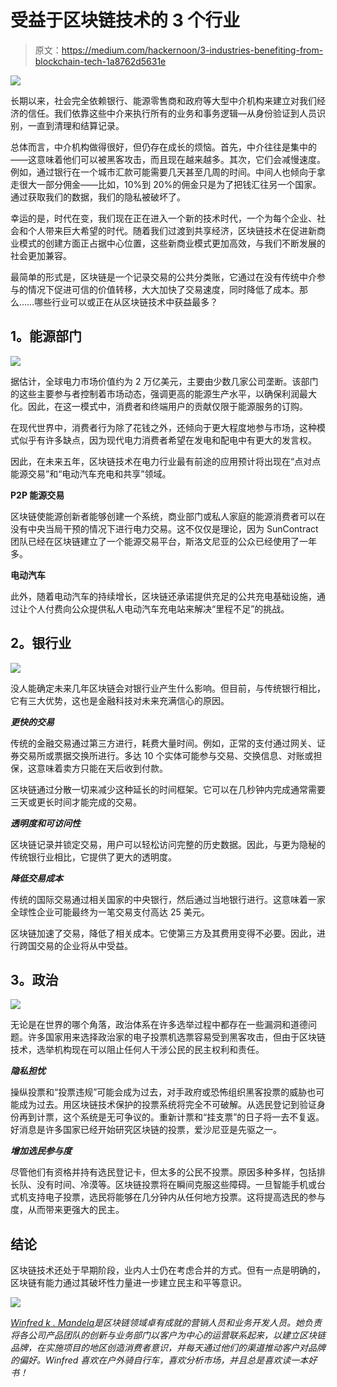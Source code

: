 # 受益于区块链技术的 3 个行业

> 原文：<https://medium.com/hackernoon/3-industries-benefiting-from-blockchain-tech-1a8762d5631e>

![](img/7cb8c8d5da927a6c69eb872fa63a938e.png)

长期以来，社会完全依赖银行、能源零售商和政府等大型中介机构来建立对我们经济的信任。我们依靠这些中介来执行所有的业务和事务逻辑—从身份验证到人员识别，一直到清理和结算记录。

总体而言，中介机构做得很好，但仍存在成长的烦恼。首先，中介往往是集中的——这意味着他们可以被黑客攻击，而且现在越来越多。其次，它们会减慢速度。例如，通过银行在一个城市汇款可能需要几天甚至几周的时间。中间人也倾向于拿走很大一部分佣金——比如，10%到 20%的佣金只是为了把钱汇往另一个国家。通过获取我们的数据，我们的隐私被破坏了。

幸运的是，时代在变，我们现在正在进入一个新的技术时代，一个为每个企业、社会和个人带来巨大希望的时代。随着我们过渡到共享经济，区块链技术在促进新商业模式的创建方面正占据中心位置，这些新商业模式更加高效，与我们不断发展的社会更加兼容。

最简单的形式是，区块链是一个记录交易的公共分类账，它通过在没有传统中介参与的情况下促进可信的价值转移，大大加快了交易速度，同时降低了成本。那么……哪些行业可以或正在从区块链技术中获益最多？

## **1。能源部门**

![](img/21c53ee2bad3ac56901a185b45d2de9f.png)

据估计，全球电力市场价值约为 2 万亿美元，主要由少数几家公司垄断。该部门的这些主要参与者控制着市场动态，强调更高的能源生产水平，以确保利润最大化。因此，在这一模式中，消费者和终端用户的贡献仅限于能源服务的订购。

在现代世界中，消费者行为除了花钱之外，还倾向于更大程度地参与市场，这种模式似乎有许多缺点，因为现代电力消费者希望在发电和配电中有更大的发言权。

因此，在未来五年，区块链技术在电力行业最有前途的应用预计将出现在“点对点能源交易”和“电动汽车充电和共享”领域。

**P2P 能源交易**

区块链使能源创新者能够创建一个系统，商业部门或私人家庭的能源消费者可以在没有中央当局干预的情况下进行电力交易。这不仅仅是理论，因为 SunContract 团队已经在区块链建立了一个能源交易平台，斯洛文尼亚的公众已经使用了一年多。

**电动汽车**

此外，随着电动汽车的持续增长，区块链还承诺提供充足的公共充电基础设施，通过让个人付费向公众提供私人电动汽车充电站来解决“里程不足”的挑战。

## **2。银行业**

![](img/f4904a28fcd1802d69b7077336ded163.png)

没人能确定未来几年区块链会对银行业产生什么影响。但目前，与传统银行相比，它有三大优势，这也是金融科技对未来充满信心的原因。

***更快的交易***

传统的金融交易通过第三方进行，耗费大量时间。例如，正常的支付通过网关、证券交易所或票据交换所进行。多达 10 个实体可能参与交易、交换信息、对账或担保，这意味着卖方只能在天后收到付款。

区块链通过分散一切来减少这种延长的时间框架。它可以在几秒钟内完成通常需要三天或更长时间才能完成的交易。

***透明度和可访问性***

区块链记录并锁定交易，用户可以轻松访问完整的历史数据。因此，与更为隐秘的传统银行业相比，它提供了更大的透明度。

***降低交易成本***

传统的国际交易通过相关国家的中央银行，然后通过当地银行进行。这意味着一家全球性企业可能最终为一笔交易支付高达 25 美元。

区块链加速了交易，降低了相关成本。它使第三方及其费用变得不必要。因此，进行跨国交易的企业将从中受益。

## **3。政治**

![](img/d94b00c8ff896ac0bf63ecc2e6d6e906.png)

无论是在世界的哪个角落，政治体系在许多选举过程中都存在一些漏洞和道德问题。许多国家用来选择政治家的电子投票机选票容易受到黑客攻击，但由于区块链技术，选举机构现在可以阻止任何人干涉公民的民主权利和责任。

***隐私担忧***

操纵投票和“投票违规”可能会成为过去，对手政府或恐怖组织黑客投票的威胁也可能成为过去。用区块链技术保护的投票系统将完全不可破解。从选民登记到验证身份再到计票，这个系统是无可争议的。重新计票和“挂支票”的日子将一去不复返。好消息是许多国家已经开始研究区块链的投票，爱沙尼亚是先驱之一。

***增加选民参与度***

尽管他们有资格并持有选民登记卡，但太多的公民不投票。原因多种多样，包括排长队、没有时间、冷漠等。区块链投票将在瞬间克服这些障碍。一旦智能手机或台式机支持电子投票，选民将能够在几分钟内从任何地方投票。这将提高选民的参与度，从而带来更强大的民主。

## **结论**

区块链技术还处于早期阶段，业内人士仍在考虑合并的方式。但有一点是明确的，区块链有能力通过其破坏性力量进一步建立民主和平等意识。

![](img/f1b7e1e3bbef3b6b6c6c271fed26ea55.png)

[*Winfred k . Mandela*](https://www.linkedin.com/in/winfred-k-mandela/)*是区块链领域卓有成就的营销人员和业务开发人员。她负责将各公司产品团队的创新与业务部门以客户为中心的运营联系起来，以建立区块链品牌，在实施项目的地区创造消费者意识，并每天通过他们的渠道推动客户对品牌的偏好。Winfred 喜欢在户外骑自行车，喜欢分析市场，并且总是喜欢读一本好书！*